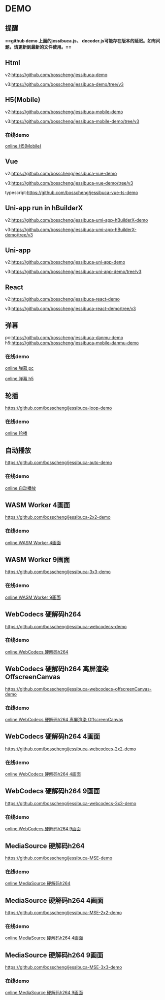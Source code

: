 # DEMO

## 提醒
**==github demo 上面的jessibuca.js、 decoder.js可能存在版本的延迟。如有问题，请更新到最新的文件使用。==**

## Html

v2:https://github.com/bosscheng/jessibuca-demo

v3:https://github.com/bosscheng/jessibuca-demo/tree/v3

## H5(Mobile)

v2:https://github.com/bosscheng/jessibuca-mobile-demo

v3:https://github.com/bosscheng/jessibuca-mobile-demo/tree/v3

### 在线demo
[online H5(Mobile)](http://jessibuca.monibuca.com/mobile-demo.html)

## Vue

v2:https://github.com/bosscheng/jessibuca-vue-demo

v3:https://github.com/bosscheng/jessibuca-vue-demo/tree/v3

typescript:https://github.com/bosscheng/jessibuca-vue-ts-demo


## Uni-app run in hBuilderX

v2:https://github.com/bosscheng/jessibuca-umi-app-hBuilderX-demo

v3:https://github.com/bosscheng/jessibuca-umi-app-hBuilderX-demo/tree/v3


## Uni-app

v2:https://github.com/bosscheng/jessibuca-uni-app-demo

v3:https://github.com/bosscheng/jessibuca-uni-app-demo/tree/v3


## React

v2:https://github.com/bosscheng/jessibuca-react-demo

v3:https://github.com/bosscheng/jessibuca-react-demo/tree/v3


## 弹幕

pc:https://github.com/bosscheng/jessibuca-danmu-demo
h5:https://github.com/bosscheng/jessibuca-mobile-danmu-demo

### 在线demo
[online 弹幕 pc](http://jessibuca.monibuca.com/danmu-demo.html)

[online 弹幕 h5](http://jessibuca.monibuca.com/mobile-danmu-demo.html)


## 轮播
https://github.com/bosscheng/jessibuca-loop-demo

### 在线demo
[online 轮播](http://jessibuca.monibuca.com/loop-demo.html)

## 自动播放
https://github.com/bosscheng/jessibuca-auto-demo

### 在线demo
[online 自动播放](http://jessibuca.monibuca.com/auto-demo.html)

## WASM Worker 4画面
https://github.com/bosscheng/jessibuca-2x2-demo

### 在线demo
[online WASM Worker 4画面](http://jessibuca.monibuca.com/2x2-demo.html)

## WASM Worker 9画面
https://github.com/bosscheng/jessibuca-3x3-demo

### 在线demo
[online WASM Worker 9画面](http://jessibuca.monibuca.com/3x3-demo.html)

## WebCodecs 硬解码h264
https://github.com/bosscheng/jessibuca-webcodecs-demo

### 在线demo
[online WebCodecs 硬解码h264](http://jessibuca.monibuca.com/webcodecs-demo.html)

## WebCodecs 硬解码h264 离屏渲染 OffscreenCanvas
https://github.com/bosscheng/jessibuca-webcodecs-offscreenCanvas-demo

### 在线demo
[online WebCodecs 硬解码h264 离屏渲染 OffscreenCanvas](http://jessibuca.monibuca.com/webcodecs-offscreenCanvas-demo.html)

## WebCodecs 硬解码h264 4画面
https://github.com/bosscheng/jessibuca-webcodecs-2x2-demo

### 在线demo
[online WebCodecs 硬解码h264 4画面](http://jessibuca.monibuca.com/webcodecs-2x2-demo.html)

## WebCodecs 硬解码h264 9画面
https://github.com/bosscheng/jessibuca-webcodecs-3x3-demo

### 在线demo
[online WebCodecs 硬解码h264 9画面](http://jessibuca.monibuca.com/webcodecs-3x3-demo.html)

## MediaSource 硬解码h264
https://github.com/bosscheng/jessibuca-MSE-demo

### 在线demo
[online MediaSource 硬解码h264](http://jessibuca.monibuca.com/MSE-demo.html)

## MediaSource 硬解码h264 4画面
https://github.com/bosscheng/jessibuca-MSE-2x2-demo

### 在线demo
[online MediaSource 硬解码h264 4画面](http://jessibuca.monibuca.com/MSE-2x2-demo.html)

## MediaSource 硬解码h264 9画面
https://github.com/bosscheng/jessibuca-MSE-3x3-demo

### 在线demo
[online MediaSource 硬解码h264 9画面](http://jessibuca.monibuca.com/MSE-3x3-demo.html)
